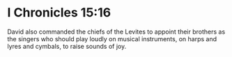 # I Chronicles 15:16

David also commanded the chiefs of the Levites to appoint their brothers as the singers who should play loudly on musical instruments, on harps and lyres and cymbals, to raise sounds of joy.
